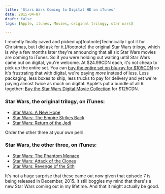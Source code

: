 ```yaml
---
title: 'Stars Wars Coming to Digital HD on iTunes'
date: 2015-04-07
draft: false
tags: [Apple, itunes, Movies, original trilogy, star wars]

---
```


I recently finally caved and picked up\[footnote\]Technically I got it for Christmas, but I did ask for it.\[/footnote\] the original Star Wars trilogy, which is why a few months later they're announcing that all six Star Wars movies are coming to iTunes. So if you were holding out waiting until Star Wars came out on digital, you're welcome. At $24.99CDN each, it's not cheap to pick up the entire set. You can [buy the entire set on blu-ray for $105CDN](http://www.amazon.ca/gp/product/B013P2POSC/ref=as_li_ss_tl?ie=UTF8&camp=15121&creative=390961&creativeASIN=B013P2POSC&linkCode=as2&tag=farawsoclos0a-20) so it's frustrating that with digital, we're paying _more_ instead of less. Less packaging, less boxes to ship, less trucks to pay for delivery and yet we're paying almost twice as much on digital. Apple's put a bundle of all 6 together: [Buy the Star Wars Digital Movie Collection](https://geo.itunes.apple.com/ca/movie-collection/star-wars-digital-movie-collection/id982709307?at=10l4Ki&mt=6) for $125CDN.

### Star Wars, the original trilogy, on iTunes:

*   [Star Wars: A New Hope](https://geo.itunes.apple.com/ca/movie/star-wars-a-new-hope/id978943481?at=10l4Ki&mt=6)
*   [Star Wars: The Empire Strikes Back](https://geo.itunes.apple.com/ca/movie/star-wars-empire-strikes-back/id975793398?at=10l4Ki&mt=6)
*   [Star Wars: Return of the Jedi](https://geo.itunes.apple.com/ca/movie/star-wars-return-of-the-jedi/id976965981?at=10l4Ki&mt=6)

Order the other three at your own peril.

### Star Wars, the other three, on iTunes:

*   [Star Wars: The Phantom Menace](https://geo.itunes.apple.com/ca/movie/star-wars-the-phantom-menace/id975080816?at=10l4Ki&mt=6)
*   [Star Wars: Attack of the Clones](https://geo.itunes.apple.com/ca/movie/star-wars-attack-of-the-clones/id975101586?at=10l4Ki&mt=6)
*   [Star Wars: Revenge of the Sith](https://geo.itunes.apple.com/ca/movie/star-wars-revenge-of-the-sith/id975521762?at=10l4Ki&mt=6)

It's not a huge surprise that these came out now given that episode 7 is being released in December, 2015. It still boggles my mind that there's a new Star Wars coming out in my lifetime. And that it might actually be good.[](https://geo.itunes.apple.com/ca/movie-collection/star-wars-digital-movie-collection/id982709307?at=10l4Ki&mt=6)